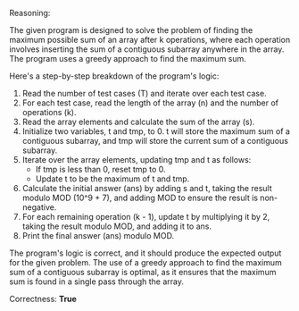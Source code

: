 Reasoning:

The given program is designed to solve the problem of finding the maximum possible sum of an array after k operations, where each operation involves inserting the sum of a contiguous subarray anywhere in the array. The program uses a greedy approach to find the maximum sum.

Here's a step-by-step breakdown of the program's logic:

1. Read the number of test cases (T) and iterate over each test case.
2. For each test case, read the length of the array (n) and the number of operations (k).
3. Read the array elements and calculate the sum of the array (s).
4. Initialize two variables, t and tmp, to 0. t will store the maximum sum of a contiguous subarray, and tmp will store the current sum of a contiguous subarray.
5. Iterate over the array elements, updating tmp and t as follows:
   - If tmp is less than 0, reset tmp to 0.
   - Update t to be the maximum of t and tmp.
6. Calculate the initial answer (ans) by adding s and t, taking the result modulo MOD (10^9 + 7), and adding MOD to ensure the result is non-negative.
7. For each remaining operation (k - 1), update t by multiplying it by 2, taking the result modulo MOD, and adding it to ans.
8. Print the final answer (ans) modulo MOD.

The program's logic is correct, and it should produce the expected output for the given problem. The use of a greedy approach to find the maximum sum of a contiguous subarray is optimal, as it ensures that the maximum sum is found in a single pass through the array.

Correctness: **True**